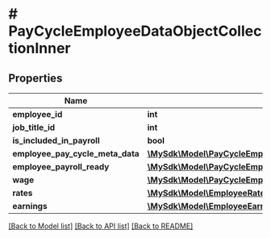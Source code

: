 # # PayCycleEmployeeDataObjectCollectionInner

## Properties

Name | Type | Description | Notes
------------ | ------------- | ------------- | -------------
**employee_id** | **int** |  | [optional]
**job_title_id** | **int** |  | [optional]
**is_included_in_payroll** | **bool** |  | [optional]
**employee_pay_cycle_meta_data** | [**\MySdk\Model\PayCycleEmployeeDataObjectCollectionInnerEmployeePayCycleMetaData**](PayCycleEmployeeDataObjectCollectionInnerEmployeePayCycleMetaData.md) |  | [optional]
**employee_payroll_ready** | [**\MySdk\Model\PayCycleEmployeeDataObjectCollectionInnerEmployeePayrollReady**](PayCycleEmployeeDataObjectCollectionInnerEmployeePayrollReady.md) |  | [optional]
**wage** | [**\MySdk\Model\PayCycleEmployeeDataObjectCollectionInnerWage**](PayCycleEmployeeDataObjectCollectionInnerWage.md) |  | [optional]
**rates** | [**\MySdk\Model\EmployeeRatesInner[]**](EmployeeRatesInner.md) |  | [optional]
**earnings** | [**\MySdk\Model\EmployeeEarningsInner[]**](EmployeeEarningsInner.md) |  | [optional]

[[Back to Model list]](../../README.md#models) [[Back to API list]](../../README.md#endpoints) [[Back to README]](../../README.md)
